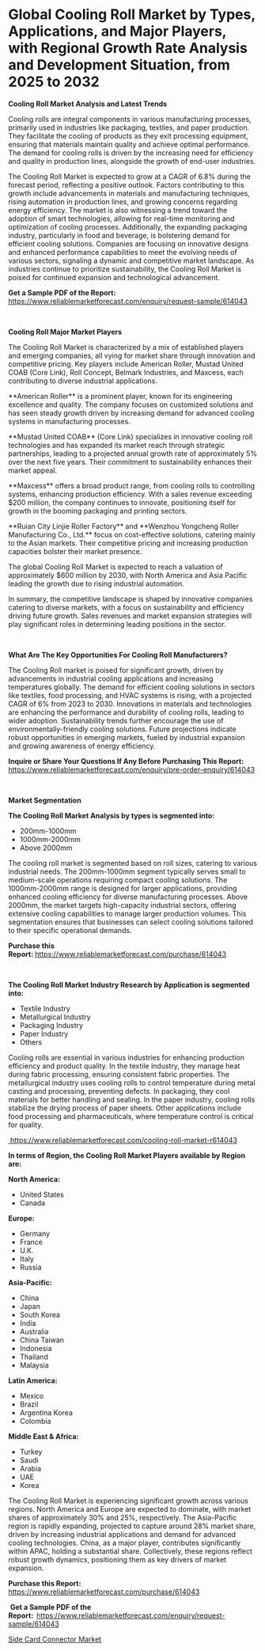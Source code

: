 <p><h1>Global Cooling Roll Market by Types, Applications, and Major Players, with Regional Growth Rate Analysis and Development Situation, from 2025 to 2032</h1></p><p><strong>Cooling Roll Market Analysis and Latest Trends</strong></p>
<p><p>Cooling rolls are integral components in various manufacturing processes, primarily used in industries like packaging, textiles, and paper production. They facilitate the cooling of products as they exit processing equipment, ensuring that materials maintain quality and achieve optimal performance. The demand for cooling rolls is driven by the increasing need for efficiency and quality in production lines, alongside the growth of end-user industries.</p><p>The Cooling Roll Market is expected to grow at a CAGR of 6.8% during the forecast period, reflecting a positive outlook. Factors contributing to this growth include advancements in materials and manufacturing techniques, rising automation in production lines, and growing concerns regarding energy efficiency. The market is also witnessing a trend toward the adoption of smart technologies, allowing for real-time monitoring and optimization of cooling processes. Additionally, the expanding packaging industry, particularly in food and beverage, is bolstering demand for efficient cooling solutions. Companies are focusing on innovative designs and enhanced performance capabilities to meet the evolving needs of various sectors, signaling a dynamic and competitive market landscape. As industries continue to prioritize sustainability, the Cooling Roll Market is poised for continued expansion and technological advancement.</p></p>
<p><strong>Get a Sample PDF of the Report:&nbsp;</strong> <a href="https://www.reliablemarketforecast.com/enquiry/request-sample/614043?utm_campaign=2949&utm_medium=2&utm_source=Github&utm_content=ia&utm_term=24032025&utm_id=cooling-roll">https://www.reliablemarketforecast.com/enquiry/request-sample/614043</a></p>
<p>&nbsp;</p>
<p><strong>Cooling Roll Major Market Players</strong></p>
<p><p>The Cooling Roll Market is characterized by a mix of established players and emerging companies, all vying for market share through innovation and competitive pricing. Key players include American Roller, Mustad United COAB (Core Link), Roll Concept, Belmark Industries, and Maxcess, each contributing to diverse industrial applications.</p><p>**American Roller** is a prominent player, known for its engineering excellence and quality. The company focuses on customized solutions and has seen steady growth driven by increasing demand for advanced cooling systems in manufacturing processes.</p><p>**Mustad United COAB** (Core Link) specializes in innovative cooling roll technologies and has expanded its market reach through strategic partnerships, leading to a projected annual growth rate of approximately 5% over the next five years. Their commitment to sustainability enhances their market appeal.</p><p>**Maxcess** offers a broad product range, from cooling rolls to controlling systems, enhancing production efficiency. With a sales revenue exceeding $200 million, the company continues to innovate, positioning itself for growth in the booming packaging and printing sectors.</p><p>**Ruian City Linjie Roller Factory** and **Wenzhou Yongcheng Roller Manufacturing Co., Ltd.** focus on cost-effective solutions, catering mainly to the Asian markets. Their competitive pricing and increasing production capacities bolster their market presence.</p><p>The global Cooling Roll Market is expected to reach a valuation of approximately $600 million by 2030, with North America and Asia Pacific leading the growth due to rising industrial automation.</p><p>In summary, the competitive landscape is shaped by innovative companies catering to diverse markets, with a focus on sustainability and efficiency driving future growth. Sales revenues and market expansion strategies will play significant roles in determining leading positions in the sector.</p></p>
<p>&nbsp;</p>
<p><strong>What Are The Key Opportunities For Cooling Roll Manufacturers?</strong></p>
<p><p>The Cooling Roll market is poised for significant growth, driven by advancements in industrial cooling applications and increasing temperatures globally. The demand for efficient cooling solutions in sectors like textiles, food processing, and HVAC systems is rising, with a projected CAGR of 6% from 2023 to 2030. Innovations in materials and technologies are enhancing the performance and durability of cooling rolls, leading to wider adoption. Sustainability trends further encourage the use of environmentally-friendly cooling solutions. Future projections indicate robust opportunities in emerging markets, fueled by industrial expansion and growing awareness of energy efficiency.</p></p>
<p><strong>Inquire or Share Your Questions If Any Before Purchasing This Report:</strong> <a href="https://www.reliablemarketforecast.com/enquiry/pre-order-enquiry/614043?utm_campaign=2949&utm_medium=2&utm_source=Github&utm_content=ia&utm_term=24032025&utm_id=cooling-roll">https://www.reliablemarketforecast.com/enquiry/pre-order-enquiry/614043</a></p>
<p>&nbsp;</p>
<p><strong>Market Segmentation</strong></p>
<p><strong>The Cooling Roll Market Analysis by types is segmented into:</strong></p>
<p><ul><li>200mm-1000mm</li><li>1000mm-2000mm</li><li>Above 2000mm</li></ul></p>
<p><p>The cooling roll market is segmented based on roll sizes, catering to various industrial needs. The 200mm-1000mm segment typically serves small to medium-scale operations requiring compact cooling solutions. The 1000mm-2000mm range is designed for larger applications, providing enhanced cooling efficiency for diverse manufacturing processes. Above 2000mm, the market targets high-capacity industrial sectors, offering extensive cooling capabilities to manage larger production volumes. This segmentation ensures that businesses can select cooling solutions tailored to their specific operational demands.</p></p>
<p><strong>Purchase this Report:&nbsp;</strong><a href="https://www.reliablemarketforecast.com/purchase/614043?utm_campaign=2949&utm_medium=2&utm_source=Github&utm_content=ia&utm_term=24032025&utm_id=cooling-roll">https://www.reliablemarketforecast.com/purchase/614043</a></p>
<p>&nbsp;</p>
<p><strong>The Cooling Roll Market Industry Research by Application is segmented into:</strong></p>
<p><ul><li>Textile Industry</li><li>Metallurgical Industry</li><li>Packaging Industry</li><li>Paper Industry</li><li>Others</li></ul></p>
<p><p>Cooling rolls are essential in various industries for enhancing production efficiency and product quality. In the textile industry, they manage heat during fabric processing, ensuring consistent fabric properties. The metallurgical industry uses cooling rolls to control temperature during metal casting and processing, preventing defects. In packaging, they cool materials for better handling and sealing. In the paper industry, cooling rolls stabilize the drying process of paper sheets. Other applications include food processing and pharmaceuticals, where temperature control is critical for quality.</p></p>
<p><a href="https://www.reliablemarketforecast.com/cooling-roll-market-r614043?utm_campaign=2949&utm_medium=2&utm_source=Github&utm_content=ia&utm_term=24032025&utm_id=cooling-roll">&nbsp;https://www.reliablemarketforecast.com/cooling-roll-market-r614043</a></p>
<p><strong>In terms of Region, the Cooling Roll Market Players available by Region are:</strong></p>
<p>
    <p> <strong> North America: </strong>
        <ul>
            <li>United States</li>
            <li>Canada</li>
        </ul>
        </p> 
    <p> <strong> Europe: </strong>
        <ul>
            <li>Germany</li>
            <li>France</li>
            <li>U.K.</li>
            <li>Italy</li>
            <li>Russia</li>
        </ul>
        </p> 
    <p> <strong> Asia-Pacific: </strong>
        <ul>
            <li>China</li>
            <li>Japan</li>
            <li>South Korea</li>
            <li>India</li>
            <li>Australia</li>
            <li>China Taiwan</li>
            <li>Indonesia</li>
            <li>Thailand</li>
            <li>Malaysia</li>
        </ul>
        </p> 
    <p> <strong> Latin America: </strong>
        <ul>
            <li>Mexico</li>
            <li>Brazil</li>
            <li>Argentina Korea</li>
            <li>Colombia</li>
        </ul>
        </p> 
    <p> <strong> Middle East & Africa: </strong>
        <ul>
            <li>Turkey</li>
            <li>Saudi</li>
            <li>Arabia</li>
            <li>UAE</li>
            <li>Korea</li>
        </ul>
    </p>
    </p>
<p><p>The Cooling Roll Market is experiencing significant growth across various regions. North America and Europe are expected to dominate, with market shares of approximately 30% and 25%, respectively. The Asia-Pacific region is rapidly expanding, projected to capture around 28% market share, driven by increasing industrial applications and demand for advanced cooling technologies. China, as a major player, contributes significantly within APAC, holding a substantial share. Collectively, these regions reflect robust growth dynamics, positioning them as key drivers of market expansion.</p></p>
<p><strong>Purchase this Report: </strong><a href="https://www.reliablemarketforecast.com/purchase/614043?utm_campaign=2949&utm_medium=2&utm_source=Github&utm_content=ia&utm_term=24032025&utm_id=cooling-roll">https://www.reliablemarketforecast.com/purchase/614043</a></p>
<p>&nbsp;<strong>Get a Sample PDF of the Report:&nbsp;&nbsp;</strong><a href="https://www.reliablemarketforecast.com/enquiry/request-sample/614043?utm_campaign=2949&utm_medium=2&utm_source=Github&utm_content=ia&utm_term=24032025&utm_id=cooling-roll">https://www.reliablemarketforecast.com/enquiry/request-sample/614043</a></p>
<p><strong></strong></p>
<p><p><a href="https://github.com/tumacaakesha78/Market-Research-Report-List-1/blob/main/side-card-connector-market.md?utm_campaign=2949&utm_medium=2&utm_source=Github&utm_content=ia&utm_term=24032025&utm_id=cooling-roll">Side Card Connector Market</a></p></p>